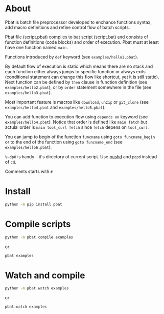 # About

Pbat is batch file preprocessor developed to enchance functions syntax, add macro definitions and refine control flow of batch scripts.

Pbat file (script.pbat) compiles to bat script (script.bat) and consists of function definitions (code blocks) and order of execution. Pbat must at least have one function named `main`. 

Functions introduced by `def` keyword (see `examples/hello1.pbat`). 

By default flow of execution is static which means there are no stack and each function either always jumps to specific function or always exits (conditional statement can change this flow like shortcut, yet it is still static). Next function can be defined by `then` clause in function definition (see `examples/hello2.pbat`), or by `order` statement somewhere in the file (see `examples/hello3.pbat`). 

Most important feature is macros like `download`, `unzip` or `git_clone` (see `examples/hello4.pbat` and `examples/hello5.pbat`).

You can add function to execution flow using `depends on` keyword (see `examples/hello4.pbat`). Notice that order is defined like `main fetch` but actulal order is `main tool_curl fetch` since `fetch` depens on `tool_curl`.

You can jump to begin of the function `funcname` using `goto funcname_begin` or to the end of the function using `goto funcname_end` (see `examples/hello6.pbat`). 

`%~dp0` is handy - it's directory of current script. Use [pushd](https://docs.microsoft.com/en-us/windows-server/administration/windows-commands/pushd) and `popd` instead of `cd`.

Comments starts with `#`

# Install

```cmd
python -m pip install pbat
```

# Compile scripts

```cmd
python -m pbat.compile examples
```
or
```cmd
pbat examples
```

# Watch and compile
```cmd
python -m pbat.watch examples
```
or
```cmd
pbat.watch examples
```